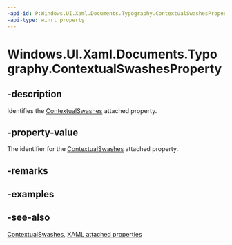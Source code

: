 ```yaml
---
-api-id: P:Windows.UI.Xaml.Documents.Typography.ContextualSwashesProperty
-api-type: winrt property
---
```


<!-- Property syntax
public Windows.UI.Xaml.DependencyProperty ContextualSwashesProperty { get; }
-->

# Windows.UI.Xaml.Documents.Typography.ContextualSwashesProperty

## -description
Identifies the [ContextualSwashes](typography_contextualswashes.md) attached property.



## -property-value
The identifier for the [ContextualSwashes](typography_contextualswashes.md) attached property.

## -remarks

## -examples

## -see-also

[ContextualSwashes](typography_contextualswashes.md), [XAML attached properties](/windows/uwp/xaml-platform/attached-properties-overview)
